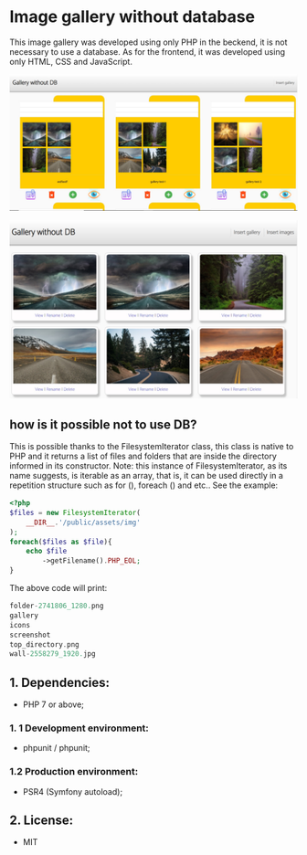 # Image gallery without database
This image gallery was developed using only PHP in the beckend, it is not necessary to use a database. As for the frontend, it was developed using only HTML, CSS and JavaScript.

[![list of galleries](/public/assets/img/screenshot/list-galleries.jpg "list of galleries")](/public/assets/img/screenshot/list-galleries.jpg "list of galleries")

[![list of images](/public/assets/img/screenshot/list-images.jpg "list of images")](/public/assets/img/screenshot/list-images.jpg "list of images")


## how is it possible not to use DB?
This is possible thanks to the FilesystemIterator class, this class is native to PHP and it returns a list of files and folders that are inside the directory informed in its constructor.
Note: this instance of FilesystemIterator, as its name suggests, is iterable as an array, that is, it can be used directly in a repetition structure such as for (), foreach () and etc.. See the example:
```php
<?php
$files = new FilesystemIterator(
    __DIR__.'/public/assets/img'
);
foreach($files as $file){
    echo $file
        ->getFilename().PHP_EOL;
}
```
The above code will print:
```php
folder-2741806_1280.png
gallery
icons
screenshot
top_directory.png
wall-2558279_1920.jpg
```

## 1. Dependencies:
- PHP 7 or above;

### 1. 1 Development environment:
- phpunit / phpunit;

### 1.2 Production environment:
- PSR4 (Symfony autoload);

## 2. License:
- MIT